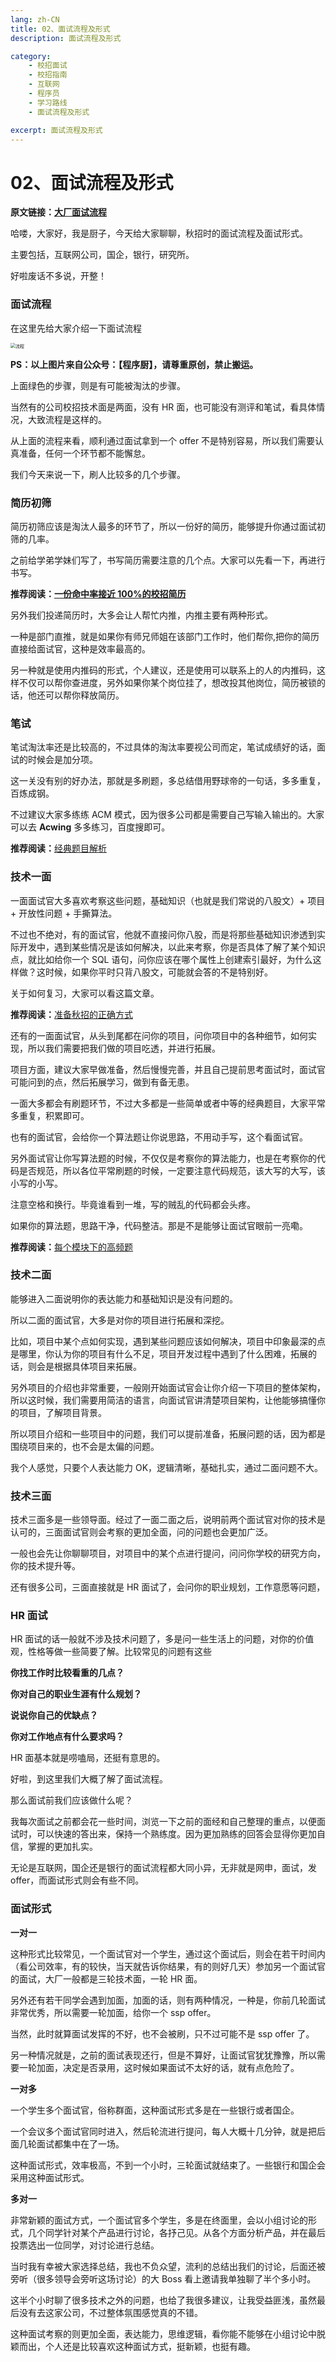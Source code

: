 ```yaml
---
lang: zh-CN
title: 02、面试流程及形式
description: 面试流程及形式

category: 
    - 校招面试
    - 校招指南
    - 互联网
    - 程序员
    - 学习路线
    - 面试流程及形式

excerpt: 面试流程及形式
---
```




# 02、面试流程及形式



**原文链接：[大厂面试流程](https://mp.weixin.qq.com/s?__biz=Mzg3Mzc0NjUzMQ==&mid=2247497258&idx=1&sn=9e658548dcc29d74005c62fbdeff72f8&source=41#wechat_redirect)**

哈喽，大家好，我是厨子，今天给大家聊聊，秋招时的面试流程及面试形式。

主要包括，互联网公司，国企，银行，研究所。

好啦废话不多说，开整！

### 面试流程

在这里先给大家介绍一下面试流程

<img src="https://chengxuchu-1301103198.cos.ap-beijing.myqcloud.com/Photo/202304221453452.png" title="流程" style="zoom:50%;" />

**PS：以上图片来自公众号：【程序厨】，请尊重原创，禁止搬运。**

上面绿色的步骤，则是有可能被淘汰的步骤。

当然有的公司校招技术面是两面，没有 HR 面，也可能没有测评和笔试，看具体情况，大致流程是这样的。

从上面的流程来看，顺利通过面试拿到一个 offer 不是特别容易，所以我们需要认真准备，任何一个环节都不能懈怠。

我们今天来说一下，刷人比较多的几个步骤。

### **简历初筛**

简历初筛应该是淘汰人最多的环节了，所以一份好的简历，能够提升你通过面试初筛的几率。

之前给学弟学妹们写了，书写简历需要注意的几个点。大家可以先看一下，再进行书写。

**推荐阅读：**[**一份命中率接近 100%的校招简历**](https://mp.weixin.qq.com/s/-kkd73k3V8W_xBaAO4SZDA)

另外我们投递简历时，大多会让人帮忙内推，内推主要有两种形式。

一种是部门直推，就是如果你有师兄师姐在该部门工作时，他们帮你,把你的简历直接给面试官，这种是效率最高的。

另一种就是使用内推码的形式，个人建议，还是使用可以联系上的人的内推码，这样不仅可以帮你查进度，另外如果你某个岗位挂了，想改投其他岗位，简历被锁的话，他还可以帮你释放简历。

### **笔试**

笔试淘汰率还是比较高的，不过具体的淘汰率要视公司而定，笔试成绩好的话，面试的时候会是加分项。

这一关没有别的好办法，那就是多刷题，多总结借用野球帝的一句话，多多重复，百炼成钢。

不过建议大家多练练 ACM 模式，因为很多公司都是需要自己写输入输出的。大家可以去 **Acwing** 多多练习，百度搜即可。

**推荐阅读：**[经典题目解析](https://mp.weixin.qq.com/s?__biz=Mzg3Mzc0NjUzMQ==&mid=2247497226&idx=1&sn=640e50091db541de3e903ed9b5214068&source=41#wechat_redirect)

### **技术一面**

一面面试官大多喜欢考察这些问题，基础知识（也就是我们常说的八股文）+ 项目 + 开放性问题 + 手撕算法。

不过也不绝对，有的面试官，他就不直接问你八股，而是将那些基础知识渗透到实际开发中，遇到某些情况是该如何解决，以此来考察，你是否具体了解了某个知识点，就比如给你一个 SQL 语句，问你应该在哪个属性上创建索引最好，为什么这样做？这时候，如果你平时只背八股文，可能就会答的不是特别好。

关于如何复习，大家可以看这篇文章。

**推荐阅读：**[准备秋招的正确方式](https://mp.weixin.qq.com/s?__biz=Mzg3Mzc0NjUzMQ==&mid=2247497210&idx=1&sn=aa02a5d7a2213da90faffccd32275474&source=41#wechat_redirect)

还有的一面面试官，从头到尾都在问你的项目，问你项目中的各种细节，如何实现，所以我们需要把我们做的项目吃透，并进行拓展。

项目方面，建议大家早做准备，然后慢慢完善，并且自己提前思考面试时，面试官可能问到的点，然后拓展学习，做到有备无患。

一面大多都会有刷题环节，不过大多都是一些简单或者中等的经典题目，大家平常多重复，积累即可。

也有的面试官，会给你一个算法题让你说思路，不用动手写，这个看面试官。

另外面试官让你写算法题的时候，不仅仅是考察你的算法能力，也是在考察你的代码是否规范，所以各位平常刷题的时候，一定要注意代码规范，该大写的大写，该小写的小写。

注意空格和换行。毕竟谁看到一堆，写的贼乱的代码都会头疼。

如果你的算法题，思路干净，代码整洁。那是不是能够让面试官眼前一亮嘞。

**推荐阅读：**[每个模块下的高频题](https://mp.weixin.qq.com/s?__biz=Mzg3Mzc0NjUzMQ==&mid=2247497232&idx=2&sn=1f5a990254ffd9bae1c3cb0eded9484f&source=41#wechat_redirect)

### **技术二面**

能够进入二面说明你的表达能力和基础知识是没有问题的。

所以二面的面试官，大多是对你的项目进行拓展和深挖。

比如，项目中某个点如何实现，遇到某些问题应该如何解决，项目中印象最深的点是哪里，你认为你的项目有什么不足，项目开发过程中遇到了什么困难，拓展的话，则会是根据具体项目来拓展。

另外项目的介绍也非常重要，一般刚开始面试官会让你介绍一下项目的整体架构，所以这时候，我们需要用简洁的语言，向面试官讲清楚项目架构，让他能够搞懂你的项目，了解项目背景。

所以项目介绍和一些项目中的问题，我们可以提前准备，拓展问题的话，因为都是围绕项目来的，也不会是太偏的问题。

我个人感觉，只要个人表达能力 OK，逻辑清晰，基础扎实，通过二面问题不大。

### **技术三面**

技术三面多是一些领导面。经过了一面二面之后，说明前两个面试官对你的技术是认可的，三面面试官则会考察的更加全面，问的问题也会更加广泛。

一般也会先让你聊聊项目，对项目中的某个点进行提问，问问你学校的研究方向，你的技术提升等。

还有很多公司，三面直接就是 HR 面试了，会问你的职业规划，工作意愿等问题，

### **HR 面试**

HR 面试的话一般就不涉及技术问题了，多是问一些生活上的问题，对你的价值观，性格等做一些简要了解。比较常见的问题有这些

**你找工作时比较看重的几点？**

**你对自己的职业生涯有什么规划？**

**说说你自己的优缺点？**

**你对工作地点有什么要求吗？**

HR 面基本就是唠嗑局，还挺有意思的。

好啦，到这里我们大概了解了面试流程。

那么面试前我们应该做什么呢？

我每次面试之前都会花一些时间，浏览一下之前的面经和自己整理的重点，以便面试时，可以快速的答出来，保持一个熟练度。因为更加熟练的回答会显得你更加自信，掌握的更加扎实。

无论是互联网，国企还是银行的面试流程都大同小异，无非就是网申，面试，发 offer，而面试形式则会有些不同。

### **面试形式**

**一对一**

这种形式比较常见，一个面试官对一个学生，通过这个面试后，则会在若干时间内（看公司效率，有的较快，当天就告诉你结果，有的则好几天）参加另一个面试官的面试，大厂一般都是三轮技术面，一轮 HR 面。

另外还有若干同学会遇到加面，加面的话，则有两种情况，一种是，你前几轮面试非常优秀，所以需要一轮加面，给你一个 ssp offer。

当然，此时就算面试发挥的不好，也不会被刷，只不过可能不是 ssp offer 了。

另一种情况就是，之前的面试表现还行，但是不算好，让面试官犹犹豫豫，所以需要一轮加面，决定是否录用，这时候如果面试不太好的话，就有点危险了。

**一对多**

一个学生多个面试官，俗称群面，这种面试形式多是在一些银行或者国企。

一个会议多个面试官同时进入，然后轮流进行提问，每人大概十几分钟，就是把后面几轮面试都集中在了一场。

这种面试形式，效率极高，不到一个小时，三轮面试就结束了。一些银行和国企会采用这种面试形式。

**多对一**

非常新颖的面试方式，一个面试官多个学生，多是在终面里，会以小组讨论的形式，几个同学针对某个产品进行讨论，各抒己见。从各个方面分析产品，并在最后投票选出一位同学，对讨论进行总结。

当时我有幸被大家选择总结，我也不负众望，流利的总结出我们的讨论，后面还被旁听（很多领导会旁听这场讨论）的大 Boss 看上邀请我单独聊了半个多小时。

这半个小时聊了很多技术之外的问题，也给了我很多建议，让我受益匪浅，虽然最后没有去这家公司，不过整体氛围感觉真的不错。

这种面试考察的则更加全面，表达能力，思维逻辑，看你能不能够在小组讨论中脱颖而出，个人还是比较喜欢这种面试方式，挺新颖，也挺有趣。



